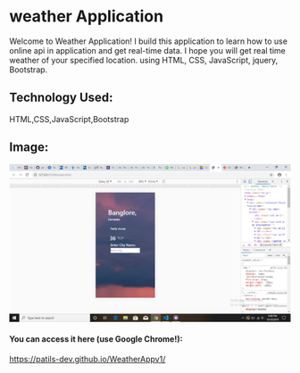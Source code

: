 # weather Application
 Welcome to Weather Application! I build this application to learn how to use online api in application and get real-time data. I hope you will get real time weather of your specified location. 
using HTML, CSS, JavaScript, jquery, Bootstrap.
## Technology Used:
HTML,CSS,JavaScript,Bootstrap
## Image:
![alt text](image/weatherapp.png)
#### You can access it here (use Google Chrome!):
https://patils-dev.github.io/WeatherAppv1/
